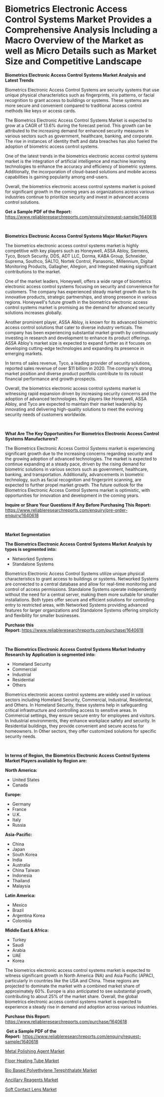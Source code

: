 <p><h1>Biometrics Electronic Access Control Systems Market Provides a Comprehensive Analysis Including a Macro Overview of the Market as well as Micro Details such as Market Size and Competitive Landscape</h1></p><p><strong>Biometrics Electronic Access Control Systems Market Analysis and Latest Trends</strong></p>
<p><p>Biometrics Electronic Access Control Systems are security systems that use unique physical characteristics such as fingerprints, iris patterns, or facial recognition to grant access to buildings or systems. These systems are more secure and convenient compared to traditional access control methods like keys or access cards.</p><p>The Biometrics Electronic Access Control Systems Market is expected to grow at a CAGR of 13.6% during the forecast period. This growth can be attributed to the increasing demand for enhanced security measures in various sectors such as government, healthcare, banking, and corporate. The rise in instances of identity theft and data breaches has also fueled the adoption of biometric access control systems.</p><p>One of the latest trends in the biometrics electronic access control systems market is the integration of artificial intelligence and machine learning technologies to enhance the accuracy and efficiency of biometric systems. Additionally, the incorporation of cloud-based solutions and mobile access capabilities is gaining popularity among end-users.</p><p>Overall, the biometrics electronic access control systems market is poised for significant growth in the coming years as organizations across various industries continue to prioritize security and invest in advanced access control solutions.</p></p>
<p><strong>Get a Sample PDF of the Report:&nbsp;</strong> <a href="https://www.reliableresearchreports.com/enquiry/request-sample/1640618">https://www.reliableresearchreports.com/enquiry/request-sample/1640618</a></p>
<p>&nbsp;</p>
<p><strong>Biometrics Electronic Access Control Systems Major Market Players</strong></p>
<p><p>The biometrics electronic access control systems market is highly competitive with key players such as Honeywell, ASSA Abloy, Siemens, Tyco, Bosch Security, DDS, ADT LLC, Dorma, KABA Group, Schneider, Suprema, Southco, SALTO, Nortek Control, Panasonic, Millennium, Digital Monitoring Products, Gallagher, Allegion, and Integrated making significant contributions to the market.</p><p>One of the market leaders, Honeywell, offers a wide range of biometrics electronic access control systems focusing on security and convenience for customers. The company has experienced steady market growth due to its innovative products, strategic partnerships, and strong presence in various regions. Honeywell's future growth in the biometrics electronic access control systems market is promising as the demand for advanced security solutions increases globally.</p><p>Another prominent player, ASSA Abloy, is known for its advanced biometric access control solutions that cater to diverse industry verticals. The company has been experiencing substantial market growth by continuously investing in research and development to enhance its product offerings. ASSA Abloy's market size is expected to expand further as it focuses on developing cutting-edge technologies and expanding its presence in emerging markets.</p><p>In terms of sales revenue, Tyco, a leading provider of security solutions, reported sales revenue of over $11 billion in 2020. The company's strong market position and diverse product portfolio contribute to its robust financial performance and growth prospects.</p><p>Overall, the biometrics electronic access control systems market is witnessing rapid expansion driven by increasing security concerns and the adoption of advanced technologies. Key players like Honeywell, ASSA Abloy, and Tyco are expected to maintain their market leadership by innovating and delivering high-quality solutions to meet the evolving security needs of customers worldwide.</p></p>
<p>&nbsp;</p>
<p><strong>What Are The Key Opportunities For Biometrics Electronic Access Control Systems Manufacturers?</strong></p>
<p><p>The Biometrics Electronic Access Control Systems market is experiencing significant growth due to the increasing concerns regarding security and the growing adoption of advanced technologies. The market is expected to continue expanding at a steady pace, driven by the rising demand for biometric solutions in various sectors such as government, healthcare, banking, and transportation. Additionally, advancements in biometric technology, such as facial recognition and fingerprint scanning, are expected to further propel market growth. The future outlook for the Biometrics Electronic Access Control Systems market is optimistic, with opportunities for innovation and development in the coming years.</p></p>
<p><strong>Inquire or Share Your Questions If Any Before Purchasing This Report:</strong> <a href="https://www.reliableresearchreports.com/enquiry/pre-order-enquiry/1640618">https://www.reliableresearchreports.com/enquiry/pre-order-enquiry/1640618</a></p>
<p>&nbsp;</p>
<p><strong>Market Segmentation</strong></p>
<p><strong>The Biometrics Electronic Access Control Systems Market Analysis by types is segmented into:</strong></p>
<p><ul><li>Networked Systems</li><li>Standalone Systems</li></ul></p>
<p><p>Biometrics Electronic Access Control Systems utilize unique physical characteristics to grant access to buildings or systems. Networked Systems are connected to a central database and allow for real-time monitoring and control of access permissions. Standalone Systems operate independently without the need for a central server, making them more suitable for smaller installations. Both types offer secure and efficient solutions for controlling entry to restricted areas, with Networked Systems providing advanced features for larger organizations and Standalone Systems offering simplicity and flexibility for smaller businesses.</p></p>
<p><strong>Purchase this Report:&nbsp;</strong><a href="https://www.reliableresearchreports.com/purchase/1640618">https://www.reliableresearchreports.com/purchase/1640618</a></p>
<p>&nbsp;</p>
<p><strong>The Biometrics Electronic Access Control Systems Market Industry Research by Application is segmented into:</strong></p>
<p><ul><li>Homeland Security</li><li>Commercial</li><li>Industrial</li><li>Residential</li><li>Others</li></ul></p>
<p><p>Biometrics electronic access control systems are widely used in various sectors including Homeland Security, Commercial, Industrial, Residential, and Others. In Homeland Security, these systems help in safeguarding critical infrastructure and controlling access to sensitive areas. In Commercial settings, they ensure secure entry for employees and visitors. In Industrial environments, they enhance workplace safety and security. In Residential buildings, they provide convenient and secure access for homeowners. In Other sectors, they offer customized solutions for specific security needs.</p></p>
<p>&nbsp;</p>
<p><strong>In terms of Region, the Biometrics Electronic Access Control Systems Market Players available by Region are:</strong></p>
<p>
    <p> <strong> North America: </strong>
        <ul>
            <li>United States</li>
            <li>Canada</li>
        </ul>
        </p> 
    <p> <strong> Europe: </strong>
        <ul>
            <li>Germany</li>
            <li>France</li>
            <li>U.K.</li>
            <li>Italy</li>
            <li>Russia</li>
        </ul>
        </p> 
    <p> <strong> Asia-Pacific: </strong>
        <ul>
            <li>China</li>
            <li>Japan</li>
            <li>South Korea</li>
            <li>India</li>
            <li>Australia</li>
            <li>China Taiwan</li>
            <li>Indonesia</li>
            <li>Thailand</li>
            <li>Malaysia</li>
        </ul>
        </p> 
    <p> <strong> Latin America: </strong>
        <ul>
            <li>Mexico</li>
            <li>Brazil</li>
            <li>Argentina Korea</li>
            <li>Colombia</li>
        </ul>
        </p> 
    <p> <strong> Middle East & Africa: </strong>
        <ul>
            <li>Turkey</li>
            <li>Saudi</li>
            <li>Arabia</li>
            <li>UAE</li>
            <li>Korea</li>
        </ul>
    </p>
    </p>
<p><p>The biometrics electronic access control systems market is expected to witness significant growth in North America (NA) and Asia Pacific (APAC), particularly in countries like the USA and China. These regions are projected to dominate the market with a combined market share of approximately 60%. Europe is also anticipated to see substantial growth, contributing to about 25% of the market share. Overall, the global biometrics electronic access control systems market is expected to experience a steady rise in demand and adoption across various industries.</p></p>
<p><strong>Purchase this Report: </strong><a href="https://www.reliableresearchreports.com/purchase/1640618">https://www.reliableresearchreports.com/purchase/1640618</a></p>
<p>&nbsp;<strong>Get a Sample PDF of the Report:&nbsp;&nbsp;</strong><a href="https://www.reliableresearchreports.com/enquiry/request-sample/1640618">https://www.reliableresearchreports.com/enquiry/request-sample/1640618</a></p>
<p><strong></strong></p>
<p><p><a href="https://github.com/antony131rp/Market-Research-Report-List-1/blob/main/metal-polishing-agent-market.md">Metal Polishing Agent Market</a></p><p><a href="https://github.com/maliyahmorrow6654/Market-Research-Report-List-3/blob/main/floor-heating-tube-market.md">Floor Heating Tube Market</a></p><p><a href="https://medium.com/@jhonwin654/bio-based-polyethylene-terephthalate-market-size-market-outlook-and-market-forecast-2024-to-2031-f8c44ab1b980">Bio Based Polyethylene Terephthalate Market</a></p><p><a href="https://medium.com/@jhonwin654/ancillary-reagents-market-analysis-and-sze-forecasted-for-period-from-2024-to-2031-e26d44dbf111">Ancillary Reagents Market</a></p><p><a href="https://medium.com/@caylawisoky8698/soft-contact-lens-market-size-market-outlook-and-market-forecast-2024-to-2031-6110493f0c5e">Soft Contact Lens Market</a></p></p>